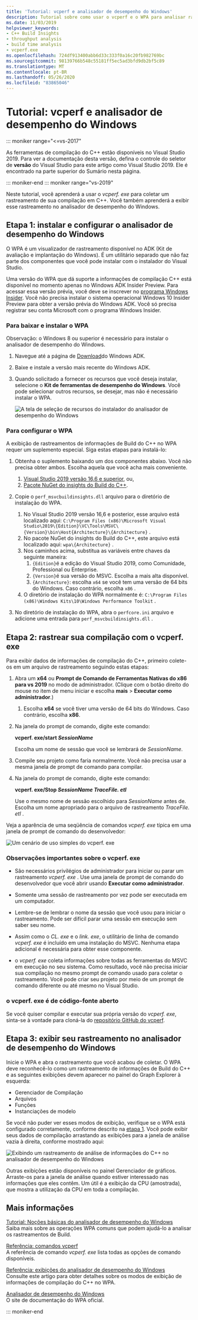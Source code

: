 ```yaml
---
title: 'Tutorial: vcperf e analisador de desempenho do Windows'
description: Tutorial sobre como usar o vcperf e o WPA para analisar rastreamentos de Build do C++.
ms.date: 11/03/2019
helpviewer_keywords:
- C++ Build Insights
- throughput analysis
- build time analysis
- vcperf.exe
ms.openlocfilehash: 724df913400abb6d33c333f0a16c20fb982769bc
ms.sourcegitcommit: 98139766b548c55181ff5ec5ad3bfd9db2bf5c89
ms.translationtype: MT
ms.contentlocale: pt-BR
ms.lasthandoff: 05/26/2020
ms.locfileid: "83865046"
---
```

# <a name="tutorial-vcperf-and-windows-performance-analyzer"></a>Tutorial: vcperf e analisador de desempenho do Windows

::: moniker range="<=vs-2017"

As ferramentas de compilação do C++ estão disponíveis no Visual Studio 2019. Para ver a documentação desta versão, defina o controle do seletor de **versão** do Visual Studio para este artigo como Visual Studio 2019. Ele é encontrado na parte superior do Sumário nesta página.

::: moniker-end
::: moniker range="vs-2019"

Neste tutorial, você aprenderá a usar o *vcperf. exe* para coletar um rastreamento de sua compilação em C++. Você também aprenderá a exibir esse rastreamento no analisador de desempenho do Windows.

## <a name="step-1-install-and-configure-windows-performance-analyzer"></a>Etapa 1: instalar e configurar o analisador de desempenho do Windows

O WPA é um visualizador de rastreamento disponível no ADK (Kit de avaliação e implantação do Windows). É um utilitário separado que não faz parte dos componentes que você pode instalar com o instalador do Visual Studio.

Uma versão do WPA que dá suporte a informações de compilação C++ está disponível no momento apenas no Windows ADK Insider Preview. Para acessar essa versão prévia, você deve se inscrever no [programa Windows Insider](https://insider.windows.com). Você não precisa instalar o sistema operacional Windows 10 Insider Preview para obter a versão prévia do Windows ADK. Você só precisa registrar seu conta Microsoft com o programa Windows Insider.

### <a name="to-download-and-install-wpa"></a>Para baixar e instalar o WPA

Observação: o Windows 8 ou superior é necessário para instalar o analisador de desempenho do Windows.

1. Navegue até a página de [Download](https://docs.microsoft.com/windows-hardware/get-started/adk-install)do Windows ADK.

1. Baixe e instale a versão mais recente do Windows ADK.

1. Quando solicitado a fornecer os recursos que você deseja instalar, selecione o **Kit de ferramentas de desempenho do Windows**. Você pode selecionar outros recursos, se desejar, mas não é necessário instalar o WPA.

   ![A tela de seleção de recursos do instalador do analisador de desempenho do Windows](media/wpa-installation.png)

### <a name="to-configure-wpa"></a><a name="configuration-steps"></a>Para configurar o WPA

A exibição de rastreamentos de informações de Build do C++ no WPA requer um suplemento especial. Siga estas etapas para instalá-lo:

1. Obtenha o suplemento baixando um dos componentes abaixo. Você não precisa obter ambos. Escolha aquela que você acha mais conveniente.
    1. [Visual Studio 2019 versão 16,6 e superior](https://visualstudio.microsoft.com/downloads/), ou,
    1. [Pacote NuGet do insights do Build do C++](https://www.nuget.org/packages/Microsoft.Cpp.BuildInsights/).

1. Copie o `perf_msvcbuildinsights.dll` arquivo para o diretório de instalação do WPA.
    1. No Visual Studio 2019 versão 16,6 e posterior, esse arquivo está localizado aqui: `C:\Program Files (x86)\Microsoft Visual Studio\2019\{Edition}\VC\Tools\MSVC\{Version}\bin\Host{Architecture}\{Architecture}` .
    1. No pacote NuGet do insights do Build do C++, este arquivo está localizado aqui: `wpa\{Architecture}` .
    1. Nos caminhos acima, substitua as variáveis entre chaves da seguinte maneira:
        1. `{Edition}`é a edição do Visual Studio 2019, como Comunidade, Professional ou Enterprise.
        1. `{Version}`é sua versão do MSVC. Escolha a mais alta disponível.
        1. `{Architecture}`: escolha `x64` se você tem uma versão de 64 bits do Windows. Caso contrário, escolha `x86` .
    1. O diretório de instalação do WPA normalmente é: `C:\Program Files (x86)\Windows Kits\10\Windows Performance Toolkit` .

1. No diretório de instalação do WPA, abra o `perfcore.ini` arquivo e adicione uma entrada para `perf_msvcbuildinsights.dll` .

## <a name="step-2-trace-your-build-with-vcperfexe"></a>Etapa 2: rastrear sua compilação com o vcperf. exe

Para exibir dados de informações de compilação do C++, primeiro colete-os em um arquivo de rastreamento seguindo estas etapas:

1. Abra um **x64** ou **Prompt de Comando de Ferramentas Nativas do x86 para vs 2019** no modo de administrador. (Clique com o botão direito do mouse no item de menu iniciar e escolha **mais**  >  **Executar como administrador**.)
    1. Escolha **x64** se você tiver uma versão de 64 bits do Windows. Caso contrário, escolha **x86**.

1. Na janela do prompt de comando, digite este comando:

   **vcperf. exe/start _SessionName_**

   Escolha um nome de sessão que você se lembrará de *SessionName*.

1. Compile seu projeto como faria normalmente. Você não precisa usar a mesma janela de prompt de comando para compilar.

1. Na janela do prompt de comando, digite este comando:

   **vcperf. exe/Stop _SessionName_ _TraceFile. etl_**

   Use o mesmo nome de sessão escolhido para *SessionName* antes de. Escolha um nome apropriado para o arquivo de rastreamento *TraceFile. etl* .

Veja a aparência de uma seqüência de comandos *vcperf. exe* típica em uma janela de prompt de comando do desenvolvedor:

![Um cenário de uso simples do vcperf. exe](media/vcperf-simple-usage.png)

### <a name="important-notes-about-vcperfexe"></a>Observações importantes sobre o vcperf. exe

- São necessários privilégios de administrador para iniciar ou parar um rastreamento *vcperf. exe* . Use uma janela de prompt de comando do desenvolvedor que você abrir usando **Executar como administrador**.

- Somente uma sessão de rastreamento por vez pode ser executada em um computador.

- Lembre-se de lembrar o nome da sessão que você usou para iniciar o rastreamento. Pode ser difícil parar uma sessão em execução sem saber seu nome.

- Assim como o *CL. exe* e o *link. exe*, o utilitário de linha de comando *vcperf. exe* é incluído em uma instalação do MSVC. Nenhuma etapa adicional é necessária para obter esse componente.

- o *vcperf. exe* coleta informações sobre todas as ferramentas do MSVC em execução no seu sistema. Como resultado, você não precisa iniciar sua compilação no mesmo prompt de comando usado para coletar o rastreamento. Você pode criar seu projeto por meio de um prompt de comando diferente ou até mesmo no Visual Studio.

### <a name="vcperfexe-is-open-source"></a>o vcperf. exe é de código-fonte aberto

Se você quiser compilar e executar sua própria versão do *vcperf. exe*, sinta-se à vontade para cloná-la do [repositório GitHub do vcperf](https://github.com/microsoft/vcperf).

## <a name="step-3-view-your-trace-in-windows-performance-analyzer"></a>Etapa 3: exibir seu rastreamento no analisador de desempenho do Windows

Inicie o WPA e abra o rastreamento que você acabou de coletar. O WPA deve reconhecê-lo como um rastreamento de informações de Build do C++ e as seguintes exibições devem aparecer no painel do Graph Explorer à esquerda:

- Gerenciador de Compilação
- Arquivos
- Funções
- Instanciações de modelo

Se você não puder ver esses modos de exibição, verifique se o WPA está configurado corretamente, conforme descrito na [etapa 1](#configuration-steps). Você pode exibir seus dados de compilação arrastando as exibições para a janela de análise vazia à direita, conforme mostrado aqui:

![Exibindo um rastreamento de análise de informações do C++ no analisador de desempenho do Windows](media/wpa-viewing-trace.gif)

Outras exibições estão disponíveis no painel Gerenciador de gráficos. Arraste-os para a janela de análise quando estiver interessado nas informações que eles contêm. Um útil é a exibição da CPU (amostrada), que mostra a utilização da CPU em toda a compilação.

## <a name="more-information"></a>Mais informações

[Tutorial: Noções básicas do analisador de desempenho do Windows](wpa-basics.md)\
Saiba mais sobre as operações WPA comuns que podem ajudá-lo a analisar os rastreamentos de Build.

[Referência: comandos vcperf](/cpp/build-insights/reference/vcperf-commands)\
A referência de comando *vcperf. exe* lista todas as opções de comando disponíveis.

[Referência: exibições do analisador de desempenho do Windows](/cpp/build-insights/reference/wpa-views)\
Consulte este artigo para obter detalhes sobre os modos de exibição de informações de compilação do C++ no WPA.

[Analisador de desempenho do Windows](/windows-hardware/test/wpt/windows-performance-analyzer)\
O site de documentação do WPA oficial.

::: moniker-end
